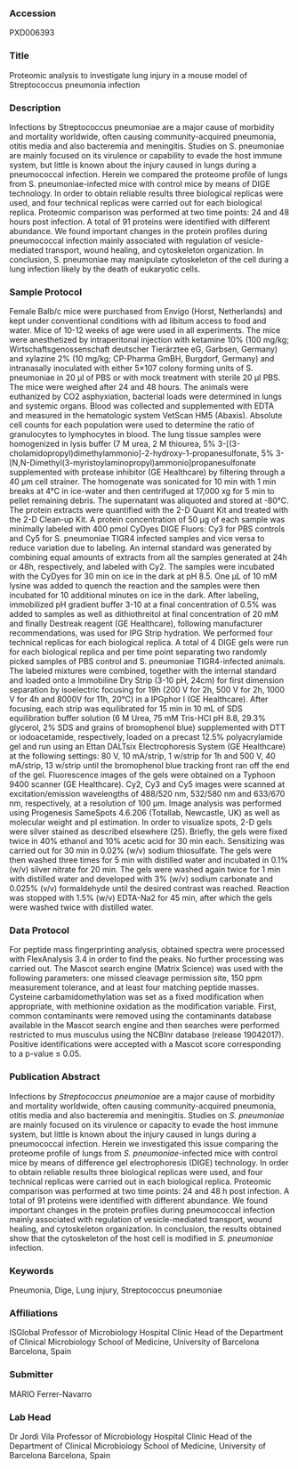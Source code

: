### Accession
PXD006393

### Title
Proteomic analysis to investigate lung injury in a mouse model of Streptococcus pneumonia infection

### Description
Infections by Streptococcus pneumoniae are a major cause of morbidity and mortality worldwide, often causing community-acquired pneumonia, otitis media and also bacteremia and meningitis. Studies on S. pneumoniae are mainly focused on its virulence or capability to evade the host immune system, but little is known about the injury caused in lungs during a pneumococcal infection. Herein we compared the proteome profile of lungs from S. pneumoniae-infected mice with control mice by means of DIGE technology. In order to obtain reliable results three biological replicas were used, and four technical replicas were carried out for each biological replica. Proteomic comparison was performed at two time points: 24 and 48 hours post infection. A total of 91 proteins were identified with different abundance. We found important changes in the protein profiles during pneumococcal infection mainly associated with regulation of vesicle-mediated transport, wound healing, and cytoskeleton organization. In conclusion, S. pneumoniae may manipulate cytoskeleton of the cell during a lung infection likely by the death of eukaryotic cells.

### Sample Protocol
Female Balb/c mice were purchased from Envigo (Horst, Netherlands) and kept under conventional conditions with ad libitum access to food and water. Mice of 10-12 weeks of age were used in all experiments. The mice were anesthetized by intraperitonal injection with ketamine 10% (100 mg/kg; Wirtschaftsgenossenschaft deutscher Tierärztee eG, Garbsen, Germany) and xylazine 2% (10 mg/kg; CP-Pharma GmBH, Burgdorf, Germany) and intranasally inoculated with either 5×107 colony forming units of S. pneumoniae in 20 µl of PBS or with mock treatment with sterile 20 µl PBS. The mice were weighed after 24 and 48 hours. The animals were euthanized by CO2 asphyxiation, bacterial loads were determined in lungs and systemic organs. Blood was collected and supplemented with EDTA and measured in the hematologic system VetScan HM5 (Abaxis). Absolute cell counts for each population were used to determine the ratio of granulocytes to lymphocytes in blood. The lung tissue samples were homogenized in lysis buffer (7 M urea, 2 M thiourea, 5% 3-[(3-cholamidopropyl)dimethylammonio]-2-hydroxy-1-propanesulfonate, 5% 3-[N,N-Dimethyl(3-myristoylaminopropyl)ammonio]propanesulfonate supplemented with protease inhibitor (GE Healthcare) by filtering through a 40 µm cell strainer. The homogenate was sonicated for 10 min with 1 min breaks at 4°C in ice-water and then centrifuged at 17,000 xg for 5 min to pellet remaining debris. The supernatant was aliquoted and stored at -80°C. The protein extracts were quantified with the 2-D Quant Kit and treated with the 2-D Clean-up Kit. A protein concentration of 50 µg of each sample was minimally labeled with 400 pmol CyDyes DIGE Fluors: Cy3 for PBS controls and Cy5 for S. pneumoniae TIGR4 infected samples and vice versa to reduce variation due to labeling. An internal standard was generated by combining equal amounts of extracts from all the samples generated at 24h or 48h, respectively, and labeled with Cy2. The samples were incubated with the CyDyes for 30 min on ice in the dark at pH 8.5. One µL of 10 mM lysine was added to quench the reaction and the samples were then incubated for 10 additional minutes on ice in the dark. After labeling, immobilized pH gradient buffer 3-10 at a final concentration of 0.5% was added to samples as well as dithiothreitol at final concentration of 20 mM and finally Destreak reagent (GE Healthcare), following manufacturer recommendations, was used for IPG Strip hydration. We performed four technical replicas for each biological replica. A total of 4 DIGE gels were run for each biological replica and per time point separating two randomly picked samples of PBS control and S. pneumoniae TIGR4-infected animals. The labeled mixtures were combined, together with the internal standard and loaded onto a Immobiline Dry Strip (3-10 pH, 24cm) for first dimension separation by isoelectric focusing for 19h (200 V for 2h, 500 V for 2h, 1000 V for 4h and 8000V for 11h, 20°C) in a IPGphor I (GE Healthcare). After focusing, each strip was equilibrated for 15 min in 10 mL of  SDS equilibration buffer solution (6 M Urea, 75 mM Tris-HCl pH 8.8, 29.3% glycerol, 2% SDS and grains of bromophenol blue) supplemented with DTT or iodoacetamide, respectively, loaded on a precast 12.5% polyacrylamide gel and run using an Ettan DALTsix Electrophoresis System (GE Healthcare) at the following settings: 80 V, 10 mA/strip, 1 w/strip for 1h and 500 V, 40 mA/strip, 13 w/strip until the bromophenol blue tracking front ran off the end of the gel. Fluorescence images of the gels were obtained on a Typhoon 9400 scanner (GE Healthcare). Cy2, Cy3 and Cy5 images were scanned at excitation/emission wavelengths of 488/520 nm, 532/580 nm and 633/670 nm, respectively, at a resolution of 100 µm. Image analysis was performed using Progenesis SameSpots 4.6.206 (Totallab, Newcastle, UK) as well as molecular weight and pI estimation. In order to visualize spots, 2-D gels were silver stained as described elsewhere (25). Briefly, the gels were fixed twice in 40% ethanol and 10% acetic acid for 30 min each. Sensitizing was carried out for 30 min in 0.02% (w/v) sodium thiosulfate. The gels were then washed three times for 5 min with distilled water and incubated in 0.1% (w/v) silver nitrate for 20 min. The gels were washed again twice for 1 min with distilled water and developed with 3% (w/v) sodium carbonate and 0.025% (v/v) formaldehyde until the desired contrast was reached. Reaction was stopped with 1.5% (w/v) EDTA-Na2 for 45 min, after which the gels were washed twice with distilled water.

### Data Protocol
For peptide mass fingerprinting analysis, obtained spectra were processed with FlexAnalysis 3.4 in order to find the peaks. No further processing was carried out. The Mascot search engine (Matrix Science) was used with the following parameters: one missed cleavage permission site, 150 ppm measurement tolerance, and at least four matching peptide masses. Cysteine carbamidomethylation was set as a fixed modification when appropriate, with methionine oxidation as the modification variable. First, common contaminants were removed using the contaminants database available in the Mascot search engine and then searches were performed restricted to mus musculus using the NCBInr database (release 19042017). Positive identifications were accepted with a Mascot score corresponding to a p-value ≤ 0.05.

### Publication Abstract
Infections by <i>Streptococcus pneumoniae</i> are a major cause of morbidity and mortality worldwide, often causing community-acquired pneumonia, otitis media and also bacteremia and meningitis. Studies on <i>S. pneumoniae</i> are mainly focused on its virulence or capacity to evade the host immune system, but little is known about the injury caused in lungs during a pneumococcal infection. Herein we investigated this issue comparing the proteome profile of lungs from <i>S. pneumoniae-</i>infected mice with control mice by means of difference gel electrophoresis (DIGE) technology. In order to obtain reliable results three biological replicas were used, and four technical replicas were carried out in each biological replica. Proteomic comparison was performed at two time points: 24 and 48 h post infection. A total of 91 proteins were identified with different abundance. We found important changes in the protein profiles during pneumococcal infection mainly associated with regulation of vesicle-mediated transport, wound healing, and cytoskeleton organization. In conclusion, the results obtained show that the cytoskeleton of the host cell is modified in <i>S. pneumoniae</i> infection.

### Keywords
Pneumonia, Dige, Lung injury, Streptococcus pneumoniae

### Affiliations
ISGlobal
Professor of Microbiology Hospital Clinic Head of the Department of Clinical Microbiology School of Medicine, University of Barcelona Barcelona, Spain

### Submitter
MARIO Ferrer-Navarro

### Lab Head
Dr Jordi Vila
Professor of Microbiology Hospital Clinic Head of the Department of Clinical Microbiology School of Medicine, University of Barcelona Barcelona, Spain


